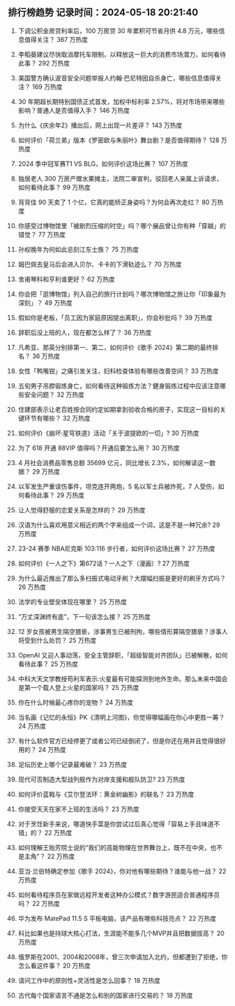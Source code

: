 
## 排行榜趋势 记录时间：2024-05-18 20:21:40
  
  1. 下调公积金房贷利率后，100 万房贷 30 年累积可节省月供 4.8 万元，哪些信息值得关注？ 367 万热度
    
  2. 李稻葵建议尽快取消摩托车限制，以释放这一巨大的消费市场潜力，如何看待此事？ 292 万热度
    
  3. 美国警方确认波音安全问题举报人约翰·巴尼特因自杀身亡，哪些信息值得关注？ 169 万热度
    
  4. 30 年期超长期特别国债正式首发，加权中标利率 2.57%，将对市场带来哪些影响？普通人是否值得入手？ 146 万热度
    
  5. 为什么《庆余年2》播出后，网上出现一片差评？ 143 万热度
    
  6. 如何评价「荷兰弟」版本《罗密欧与朱丽叶》舞台剧？是否值得期待？ 128 万热度
    
  7. 2024 季中冠军赛T1 VS BLG，如何评价这场比赛？ 107 万热度
    
  8. 独居老人 300 万房产赠水果摊主，法院二审宣判，驳回老人亲属上诉请求，如何看待此事？ 99 万热度
    
  9. 背背佳 90 天卖了 1 个亿，它真的能矫正身姿吗？为何会再次走红？ 80 万热度
    
  10. 你感受过博物馆里「被剧烈压缩的时空」吗？哪个展品曾让你有种「穿越」的错觉？ 77 万热度
    
  11. 孙权晚年为何如此忌刻江东士族？ 75 万热度
    
  12. 姆巴佩去皇马后会进入贝尔、卡卡的下滑轨迹么？ 70 万热度
    
  13. 舍甫琴科和亨利谁更好？ 62 万热度
    
  14. 你会把「逛博物馆」列入自己的旅行计划吗？哪次博物馆之旅让你「印象最为深刻」？ 49 万热度
    
  15. 假如你是老板，「员工因为家庭原因提出离职」，你会秒批吗？ 39 万热度
    
  16. 辞职后没上班的人，现在都怎么样了？ 36 万热度
    
  17. 凡希亚、那英分别排第一、第二，如何评价《歌手 2024》第二期的最终排名？ 36 万热度
    
  18. 女性「鸭嘴钳」之痛引发关注，妇科检查体验有哪些改善空间？ 33 万热度
    
  19. 五旬男子吊脖锻炼身亡，如何看待这种锻炼方法？健身锻炼过程中应该注意哪些安全问题？ 32 万热度
    
  20. 住建部表示让老百姓按合同约定如期拿到验收合格的房子，实现这一目标的关键环节有哪些？ 32 万热度
    
  21. 如何评价《崩坏:星穹铁道》活动「关于波提欧的一切」? 30 万热度
    
  22. 为了 618 开通 88VIP 值得吗？开通后要怎么用？ 30 万热度
    
  23. 4 月社会消费品零售总额 35699 亿元，同比增长 2.3%，如何解读这一数据？ 29 万热度
    
  24. 以军发生严重误伤事件，坦克连开两炮，5 名以军士兵被炸死，7 人受伤，如何看待此事？ 29 万热度
    
  25. 让人觉得舒服的恋爱关系是怎样的？ 29 万热度
    
  26. 汉语为什么喜欢用意义相近的两个字来组成一个词，这是不是一种冗余? 29 万热度
    
  27. 23-24 赛季 NBA尼克斯 103:116 步行者，如何评价这场比赛？ 27 万热度
    
  28. 如何评价《一人之下》第672话？一人之下（漫画）? 27 万热度
    
  29. 为什么最近推出了那么多扫振式电动牙刷？大摆幅扫振是更好的刷牙方式吗？ 26 万热度
    
  30. 法学的专业壁垒体现在哪里？ 25 万热度
    
  31. “万丈深渊终有底”，下一句该怎么接？ 25 万热度
    
  32. 12 岁女孩被男生隔空猥亵，涉事男生已被刑拘，哪些情形算隔空猥亵？涉事人将受到什么处罚？ 25 万热度
    
  33. OpenAI 又迎人事动荡，安全主管辞职，「超级智能对齐团队」已被解散，如何看待此事？ 25 万热度
    
  34. 中科大天文学教授苟利军表示:火星最有可能探测到地外生命。那么未来中国会是第一个载人登上火星的国家吗？ 25 万热度
    
  35. 你在什么时候最心疼你的宠物？ 24 万热度
    
  36. 当名画《记忆的永恒》PK《清明上河图》，你觉得哪幅画在你心中更胜一筹？ 24 万热度
    
  37. 有什么软件官方已经停更了或者公司已经倒闭了，但是你还在用并且觉得很好用的？ 24 万热度
    
  38. 足坛历史上哪个记录最难破？ 23 万热度
    
  39. 现代可否制造大型战列舰作为对岸支援和舰队防卫? 23 万热度
    
  40. 如何评价蓝戟与《艾尔登法环：黄金树幽影》的联名？ 23 万热度
    
  41. 你接受天天在家不上班的生活吗？ 23 万热度
    
  42. 对于烹饪新手来说，哪道快手菜是你尝试过后真心觉得「容易上手且味道不错」的？ 22 万热度
    
  43. 如何理解王贻芳院士说的“我们的高能物理在世界舞台上，既不在中央，也不是主角”？ 22 万热度
    
  44. 亚当·兰伯特确定参加《歌手 2024》，你对他有哪些期待？谁能与他一战？ 22 万热度
    
  45. 如何看待程序员在家做远程开发者这种办公模式？数字游民适合普通程序员吗？ 22 万热度
    
  46. 华为发布 MatePad 11.5 S 平板电脑，该产品有哪些科技亮点？ 22 万热度
    
  47. 科比如果也是持球大核心打法，生涯能不能多几个MVP并且把数据拔高？ 20 万热度
    
  48. 俄罗斯在2001、2004和2008年，曾三次申请加入北约，但都遭到了拒绝，你怎么看这件事？ 20 万热度
    
  49. 请问工作中的原则性+灵活性是怎么回事？ 18 万热度
    
  50. 古代每个国家语言不通是怎么和别的国家进行交易的？ 18 万热度
    